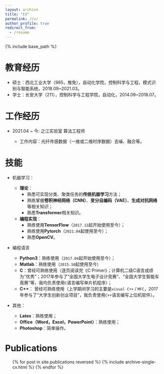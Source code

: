 ```yaml
---
layout: archive
title: "CV"
permalink: /cv/
author_profile: true
redirect_from:
  - /resume
---
```

{% include base_path %}

# 教育经历

* 硕士：西北工业大学（985，推免），自动化学院，控制科学与工程，模式识别与智能系统，2018.09~2021.03。
* 学士：长安大学（211），控制科学与工程学院，自动化，2014.09~2018.07。

# 工作经历

* 2021.04 ~ 今: 之江实验室 算法工程师

  * 工作内容：光纤传感数据（一维或二维时序数据）去噪、融合等。

# 技能

* 机器学习：

  * **理论**：
    - 熟悉可实现分类、聚类任务的**传统机器学习**方法；
    - 熟练掌握**卷积神经网络（CNN）**、**变分自编码（VAE）**、**生成对抗网络**等相关知识；
    - 熟悉**Transformer**相关知识。
  * **编程实现**：
    - 熟练使用**TensorFlow**（`2017.12`起开始使用至今）；
    - 熟练使用**Pytorch**（`2021.04`起使用至今）；
    - 熟悉**OpenCV**。
* 编程语言

  * **Python3**：熟练使用（`2017.04`起开始使用至今）；
  * **Matlab**：熟练使用（`2015.10`起使用至今）
  * **C**：曾经可熟练使用（逐页阅读完《C Primer》；计算机二级C语言成绩为“优秀”；2017年参与了“全国大学生电子设计竞赛”、“全国大学生智能车竟赛”等，我均负责使用`C`语言编写单片机程序）；
  * **C++**： 曾经可熟练使用（上学期间学习的主要是`visual C++` / `MFC`，2017年参与了“大学生创新创业项目”，我负责使用`C++`语言编写上位机软件）。
* 其他：
  * **Latex**：熟练使用；
  * **Office（Word，Excel，PowerPoint）**：熟练使用；
  * **Photoshop**：简单操作。 


Publications
============

<ul>{% for post in site.publications reversed %}
    {% include archive-single-cv.html %}
  {% endfor %}</ul>

<!-- Talks
=====

<ul>{% for post in site.talks reversed %}
    {% include archive-single-talk-cv.html  %}
  {% endfor %}</ul>

Teaching
========

<ul>{% for post in site.teaching reversed %}
    {% include archive-single-cv.html %}
  {% endfor %}</ul>

Service and leadership
======================

* Currently signed in to 43 different slack teams -->
